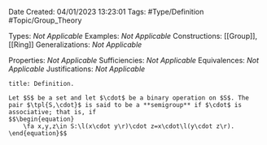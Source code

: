 <div class="topSpace"></div>

Date Created: 04/01/2023 13:23:01
Tags: #Type/Definition #Topic/Group_Theory

Types: <i>Not Applicable</i>
Examples: <i>Not Applicable</i>
Constructions: [[Group]], [[Ring]]
Generalizations: <i>Not Applicable</i>

Properties: <i>Not Applicable</i>
Sufficiencies: <i>Not Applicable</i>
Equivalences: <i>Not Applicable</i>
Justifications: <i>Not Applicable</i>

``` ad-Definition
title: Definition.

Let $S$ be a set and let $\cdot$ be a binary operation on $S$. The pair $\tpl{S,\cdot}$ is said to be a **semigroup** if $\cdot$ is associative; that is, if
$$\begin{equation}
    \fa x,y,z\in S:\l(x\cdot y\r)\cdot z=x\cdot\l(y\cdot z\r).
\end{equation}$$

```
